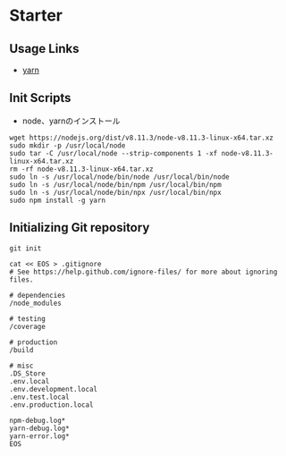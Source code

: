# Starter


## Usage Links
* [yarn](https://yarnpkg.com/en/docs/usage)


## Init Scripts
* node、yarnのインストール
```
wget https://nodejs.org/dist/v8.11.3/node-v8.11.3-linux-x64.tar.xz
sudo mkdir -p /usr/local/node
sudo tar -C /usr/local/node --strip-components 1 -xf node-v8.11.3-linux-x64.tar.xz
rm -rf node-v8.11.3-linux-x64.tar.xz
sudo ln -s /usr/local/node/bin/node /usr/local/bin/node
sudo ln -s /usr/local/node/bin/npm /usr/local/bin/npm
sudo ln -s /usr/local/node/bin/npx /usr/local/bin/npx
sudo npm install -g yarn
```


## Initializing Git repository

```
git init

cat << EOS > .gitignore
# See https://help.github.com/ignore-files/ for more about ignoring files.

# dependencies
/node_modules

# testing
/coverage

# production
/build

# misc
.DS_Store
.env.local
.env.development.local
.env.test.local
.env.production.local

npm-debug.log*
yarn-debug.log*
yarn-error.log*
EOS
```
